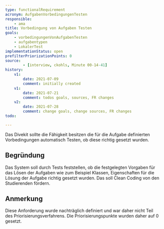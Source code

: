 ```yaml
---
type: functionalRequirement
acronym: AufgabenVorbedingungenTesten
responsible:
    - ama
title: Vorbedingung von Aufgaben Testen
goals:
    - vorbedingungenVonAufgabenTesten
    - aufgabentypen
    - LokalerTest
implementationStatus: open
prefilterPriorizationPoints: 0
source:
        - [interview, ckohls, Minute 00-14-41]
history:
    v1:
        date: 2021-07-09
        comment: initially created
    v1:
        date: 2021-07-21
        comment: todos goals, sources, FR changes
    v2:
        date: 2021-07-28
        comment: change goals, change sources, FR changes
todo:

---
```


Das Divekit sollte die Fähigkeit besitzen die für die Aufgabe definierten Vorbedingungen automatisch Testen, ob diese richtig gesetzt wurden.

## Begründung
Das System soll durch Tests feststellen, ob die festgelegten Vorgaben für das Lösen der Aufgaben wie zum Beispiel Klassen, Eigenschaften für die Lösung der Aufgabe richtig gesetzt wurden. Das soll Clean Coding von den Studierenden fördern. 

## Anmerkung
Diese Anforderung wurde nachträglich definiert und war daher nicht Teil des Priorisierungsverfahrens. Die Priorisierungspunkte wurden daher auf 0 gesetzt.
